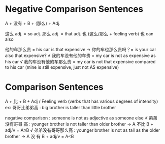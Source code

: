 # Negative Comparison Sentences

A + 没有 + B + (那么) + Adj.

这么 adj. = so adj. 那么 adj. = that adj. 也 (这么/那么 + feeling verb) 也 can
also

他的车那么贵 = his car is that expensive → 你的车也那么贵吗？= is your car also
that expensive? √ 我的车没有他的车贵 = my car is not as expensive as his car √
我的车没有他的车那么贵 = my car is not that expensive compared to his car (mine
is still expensive, just not AS expensive)

# Comparison Sentences

A + 比 + B + Adj / Feeling verb (verbs that has various degrees of intensity)
ex: 哥哥比弟弟高 : big brother is taller than little brother

negative comparison : someone is not as adjective as someone else √ 弟弟没有哥哥
高 : younger brother is not taller than older brother → A 不比 B + adj/v = A≤B √
弟弟没有哥哥那么高 : younger brother is not as tall as the older brother → A 没
有 B + adj/v = A<B

